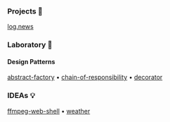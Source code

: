 ### Projects 🦾
[log.news](https://github.com/father-lox/graduation-work-client)

### Laboratory 🧪
#### Design Patterns

[abstract-factory](https://github.com/father-lox/labs_desing-patterns_abstract-factory) • [chain-of-responsibility](https://github.com/father-lox/labs_desing-patterns_chain-of-responsibility) • [decorator](https://github.com/father-lox/labs_desing-patterns_decorator)

### IDEAs 💡

[ffmpeg-web-shell](https://github.com/father-lox/ffmpeg-web-shell) • [weather](https://github.com/father-lox/weather)
